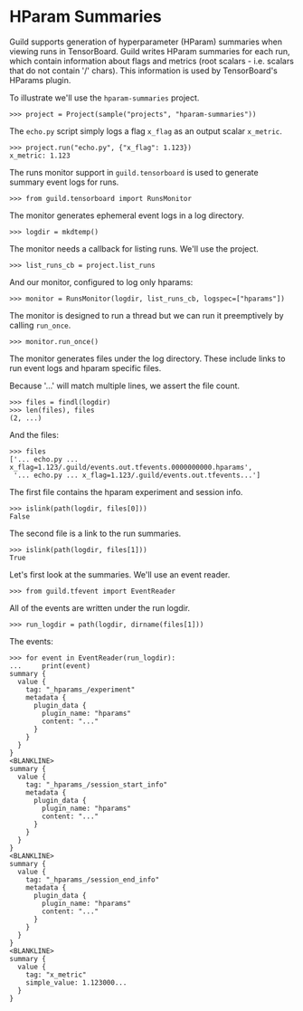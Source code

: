 # HParam Summaries

Guild supports generation of hyperparameter (HParam) summaries when
viewing runs in TensorBoard. Guild writes HParam summaries for each
run, which contain information about flags and metrics (root scalars -
i.e. scalars that do not contain '/' chars). This information is used
by TensorBoard's HParams plugin.

To illustrate we'll use the `hparam-summaries` project.

    >>> project = Project(sample("projects", "hparam-summaries"))

The `echo.py` script simply logs a flag `x_flag` as an output scalar
`x_metric`.

    >>> project.run("echo.py", {"x_flag": 1.123})
    x_metric: 1.123

The runs monitor support in `guild.tensorboard` is used to generate
summary event logs for runs.

    >>> from guild.tensorboard import RunsMonitor

The monitor generates ephemeral event logs in a log directory.

    >>> logdir = mkdtemp()

The monitor needs a callback for listing runs. We'll use the project.

    >>> list_runs_cb = project.list_runs

And our monitor, configured to log only hparams:

    >>> monitor = RunsMonitor(logdir, list_runs_cb, logspec=["hparams"])

The monitor is designed to run a thread but we can run it preemptively
by calling `run_once`.

    >>> monitor.run_once()

The monitor generates files under the log directory. These include
links to run event logs and hparam specific files.

Because '...' will match multiple lines, we assert the file count.

    >>> files = findl(logdir)
    >>> len(files), files
    (2, ...)

And the files:

    >>> files
    ['... echo.py ... x_flag=1.123/.guild/events.out.tfevents.0000000000.hparams',
     '... echo.py ... x_flag=1.123/.guild/events.out.tfevents...']

The first file contains the hparam experiment and session info.

    >>> islink(path(logdir, files[0]))
    False

The second file is a link to the run summaries.

    >>> islink(path(logdir, files[1]))
    True

Let's first look at the summaries. We'll use an event reader.

    >>> from guild.tfevent import EventReader

All of the events are written under the run logdir.

    >>> run_logdir = path(logdir, dirname(files[1]))

The events:

    >>> for event in EventReader(run_logdir):
    ...     print(event)
    summary {
      value {
        tag: "_hparams_/experiment"
        metadata {
          plugin_data {
            plugin_name: "hparams"
            content: "..."
          }
        }
      }
    }
    <BLANKLINE>
    summary {
      value {
        tag: "_hparams_/session_start_info"
        metadata {
          plugin_data {
            plugin_name: "hparams"
            content: "..."
          }
        }
      }
    }
    <BLANKLINE>
    summary {
      value {
        tag: "_hparams_/session_end_info"
        metadata {
          plugin_data {
            plugin_name: "hparams"
            content: "..."
          }
        }
      }
    }
    <BLANKLINE>
    summary {
      value {
        tag: "x_metric"
        simple_value: 1.123000...
      }
    }
